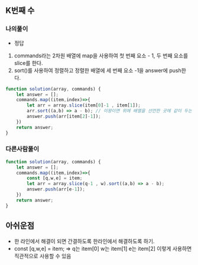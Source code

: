 ## K번째 수
### 나의풀이 
- 정답 
1. commands라는 2차원 배열에 map을 사용하여 첫 번째 요소 - 1, 두 번째 요소를 slice를 한다.
2. sort()를 사용하여 정렬하고 정렬한 배열에 세 번째 요소 -1을 answer에 push한다.
```jsx
function solution(array, commands) {
    let answer = [];
    commands.map((item,index)=>{
        let arr = array.slice(item[0]-1 , item[1]);  
        arr.sort((a,b) => a - b); // 이왕이면 위에 배열을 선언한 곳에 같이 두는 것이 더 간결해보임
        answer.push(arr[item[2]-1]);
    })
    return answer;
}
```
### 다른사람풀이
```jsx
function solution(array, commands) {
    let answer = [];
    commands.map((item,index)=>{
        const [q,w,e] = item;
        let arr = array.slice(q-1 , w).sort((a,b) => a - b);
        answer.push(arr[e-1]);
    })
    return answer;
}
```
## 아쉬운점 
- 한 라인에서 해결이 되면 간결하도록 한라인에서 해결하도록 하기.
- const [q,w,e] = item; => q는 item[0] w는 item[1] e는 item[2] 이렇게 사용하면 직관적으로 사용할 수 있음
